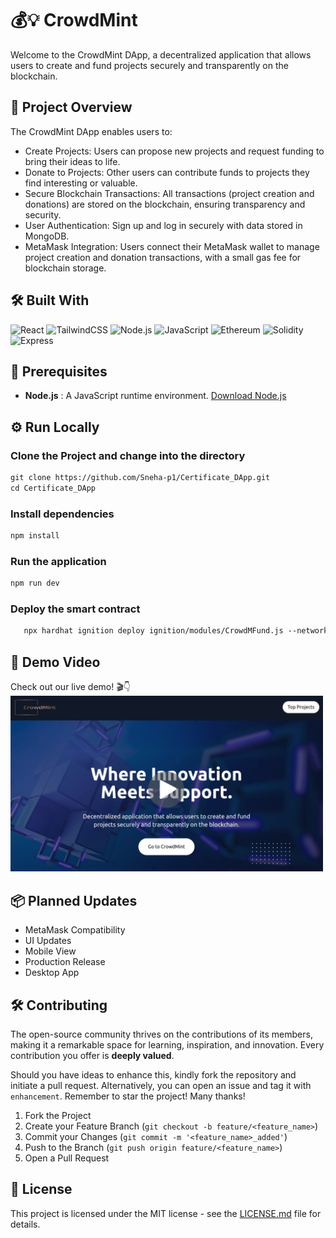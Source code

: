 # 💰💡 CrowdMint
Welcome to the CrowdMint DApp, a decentralized application that allows users to create and fund projects securely and transparently on the blockchain. 
## 📝 Project Overview
The CrowdMint DApp enables users to:

- Create Projects: Users can propose new projects and request funding to bring their ideas to life.
- Donate to Projects: Other users can contribute funds to projects they find interesting or valuable.
- Secure Blockchain Transactions: All transactions (project creation and donations) are stored on the blockchain, ensuring transparency and security.
- User Authentication: Sign up and log in securely with data stored in MongoDB.
- MetaMask Integration: Users connect their MetaMask wallet to manage project creation and donation transactions, with a small gas fee for blockchain storage.
## 🛠️ Built With

![React](https://img.shields.io/badge/-React-61DAFB?style=flat-square&logo=React&logoColor=black)
![TailwindCSS](https://img.shields.io/badge/-TailwindCSS-38B2AC?style=flat-square&logo=TailwindCSS&logoColor=white)
![Node.js](https://img.shields.io/badge/-Node.js-339933?style=flat-square&logo=Node.js&logoColor=white)
![JavaScript](https://img.shields.io/badge/-JavaScript-F7DF1E?style=flat-square&logo=JavaScript&logoColor=black)
![Ethereum](https://img.shields.io/badge/-Ethereum-3C3C3D?style=flat-square&logo=Ethereum&logoColor=white)
![Solidity](https://img.shields.io/badge/-Solidity-363636?style=flat-square&logo=Solidity&logoColor=white)
![Express](https://img.shields.io/badge/-Express-000000?style=flat-square&logo=Express&logoColor=white)

## 📢 Prerequisites

- **Node.js** : A JavaScript runtime environment. [Download Node.js](https://nodejs.org/)
## ⚙️ Run Locally

### Clone the Project and change into the directory
```html
git clone https://github.com/Sneha-p1/Certificate_DApp.git
cd Certificate_DApp
```
### Install dependencies
```html
npm install
```
### Run the application
```html
npm run dev
```
### Deploy the smart contract

```html
   npx hardhat ignition deploy ignition/modules/CrowdMFund.js --network <network-name>
```
## 🎥 Demo Video

Check out our live demo! 🎬👇 <br>
<a href="https://drive.google.com/file/d/1wHcfgRlMW4Fba8zZ8qNfQfwBclem8idK/view?usp=sharing">
<img src="https://github.com/Sneha-p1/CrowdMint_Project/blob/main/Project/Frontend/src/assets/Images/Thumbnail.png" width='500'/>
</a>

## 📦 Planned Updates

- MetaMask Compatibility
- UI Updates
- Mobile View
- Production Release
- Desktop App

## 🛠️ Contributing
The open-source community thrives on the contributions of its members, making it a remarkable space for learning, inspiration, and innovation. Every contribution you offer is **deeply valued**.

Should you have ideas to enhance this, kindly fork the repository and initiate a pull request. Alternatively, you can open an issue and tag it with `enhancement`. Remember to star the project! Many thanks!

1. Fork the Project
2. Create your Feature Branch (`git checkout -b feature/<feature_name>`)
3. Commit your Changes (`git commit -m '<feature_name>_added'`)
4. Push to the Branch (`git push origin feature/<feature_name>`)
5. Open a Pull Request

## 📜 License

This project is licensed under the MIT license - see the [LICENSE.md](https://github.com/Sneha-p1/Certificate_DApp/blob/main/License) file for details.

